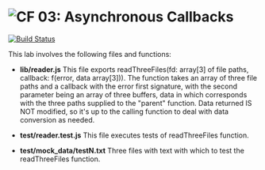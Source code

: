 ![CF](https://camo.githubusercontent.com/70edab54bba80edb7493cad3135e9606781cbb6b/687474703a2f2f692e696d6775722e636f6d2f377635415363382e706e67) 03: Asynchronous Callbacks
===

[![Build Status](https://travis-ci.org/TCW417/03-asyncronous-callbacks.svg?branch=master)](https://travis-ci.org/TCW417/03-asyncronous-callbacks)

This lab involves the following files and functions:

- **lib/reader.js**  This file exports readThreeFiles(fd: array[3] of file paths, callback: f(error, data array[3])).  The function takes an array of three file paths and a callback with the error first signature, with the second parameter being an array of three buffers, data in which corresponds with the three paths supplied to the "parent" function.  Data returned IS NOT modified, so it's up to the calling function to deal with data conversion as needed.

- **__test__/reader.test.js** This file executes tests of readThreeFiles function.

- **__test__/mock_data/testN.txt** Three files with text with which to test the readThreeFiles function.
